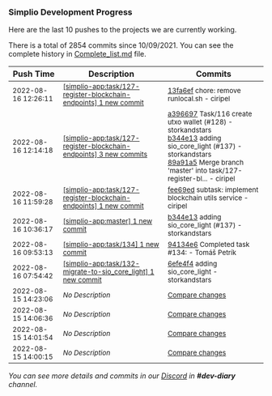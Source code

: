 
### Simplio Development Progress

Here are the last 10 pushes to the projects we are currently working.

There is a total of 2854 commits since 10/09/2021. You can see the complete history in
 [Complete_list.md](Complete_list.md) file.

| Push Time | Description | Commits |
| --- | --- | --- |
| <sub>2022-08-16 12:26:11</sub> | <sub>[[simplio-app:task/127\-register\-blockchain\-endpoints] 1 new commit](https://github.com/SimplioOfficial/simplio-app/commit/13fa6ef37b12699c19ac6062eca227804db728f9)</sub> | <sub>[13fa6ef](https://github.com/SimplioOfficial/simplio-app/commit/13fa6ef37b12699c19ac6062eca227804db728f9) chore: remove runlocal.sh - ciripel</sub> |
| <sub>2022-08-16 12:14:18</sub> | <sub>[[simplio-app:task/127\-register\-blockchain\-endpoints] 3 new commits](https://github.com/SimplioOfficial/simplio-app/compare/fee69ed2a1ff...89a91a5a2117)</sub> | <sub>[a396697](https://github.com/SimplioOfficial/simplio-app/commit/a3966974722736d48e262a7a7038bac6b0a4c42f) Task/116 create utxo wallet (#128) - storkandstars<br>[b344e13](https://github.com/SimplioOfficial/simplio-app/commit/b344e13fe2b038e12c089953cab8d2f4e423654a) adding sio_core_light (#137) - storkandstars<br>[89a91a5](https://github.com/SimplioOfficial/simplio-app/commit/89a91a5a21174ddae567ec97e16c1fd4847420c7) Merge branch 'master' into task/127-register-bl... - ciripel</sub> |
| <sub>2022-08-16 11:59:28</sub> | <sub>[[simplio-app:task/127\-register\-blockchain\-endpoints] 1 new commit](https://github.com/SimplioOfficial/simplio-app/commit/fee69ed2a1ffe75d69535210d7f50d5086e3a994)</sub> | <sub>[fee69ed](https://github.com/SimplioOfficial/simplio-app/commit/fee69ed2a1ffe75d69535210d7f50d5086e3a994) subtask: implement blockchain utils service - ciripel</sub> |
| <sub>2022-08-16 10:36:17</sub> | <sub>[[simplio-app:master] 1 new commit](https://github.com/SimplioOfficial/simplio-app/commit/b344e13fe2b038e12c089953cab8d2f4e423654a)</sub> | <sub>[b344e13](https://github.com/SimplioOfficial/simplio-app/commit/b344e13fe2b038e12c089953cab8d2f4e423654a) adding sio_core_light (#137) - storkandstars</sub> |
| <sub>2022-08-16 09:53:13</sub> | <sub>[[simplio-app:task/134] 1 new commit](https://github.com/SimplioOfficial/simplio-app/commit/94134e647c3ff66983a475e1efab9320b46a6f13)</sub> | <sub>[94134e6](https://github.com/SimplioOfficial/simplio-app/commit/94134e647c3ff66983a475e1efab9320b46a6f13) Completed task #134: - Tomáš Petrík</sub> |
| <sub>2022-08-16 07:54:42</sub> | <sub>[[simplio-app:task/132\-migrate\-to\-sio\_core\_light] 1 new commit](https://github.com/SimplioOfficial/simplio-app/commit/6efe4f4ff1feaf406ddd9baf4996605956d96fea)</sub> | <sub>[6efe4f4](https://github.com/SimplioOfficial/simplio-app/commit/6efe4f4ff1feaf406ddd9baf4996605956d96fea) adding sio_core_light - storkandstars</sub> |
| <sub>2022-08-15 14:23:06</sub> | <sub>_No Description_</sub> | <sub>[Compare changes](https://github.com/SimplioOfficial/simplio-app/compare/06c74d85fd67...74dcda165cc1)</sub> |
| <sub>2022-08-15 14:06:36</sub> | <sub>_No Description_</sub> | <sub>[Compare changes](https://github.com/SimplioOfficial/simplio-app/compare/27d648b74463...06c74d85fd67)</sub> |
| <sub>2022-08-15 14:01:54</sub> | <sub>_No Description_</sub> | <sub>[Compare changes](https://github.com/SimplioOfficial/simplio-app/compare/618c6b56ef6b...27d648b74463)</sub> |
| <sub>2022-08-15 14:00:15</sub> | <sub>_No Description_</sub> | <sub>[Compare changes](https://github.com/SimplioOfficial/simplio-app/compare/f11ceb78b697...618c6b56ef6b)</sub> |

_You can see more details and commits in our [Discord](https://discord.gg/aKhjuwZmdP) in **#dev-diary** channel._
